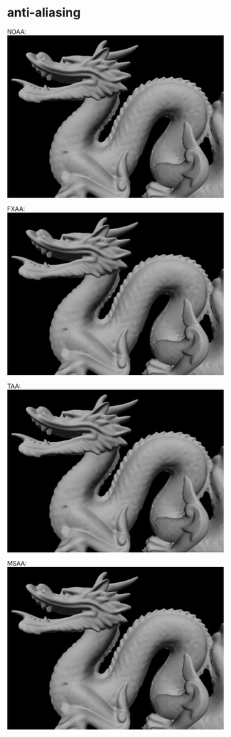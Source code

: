 # anti-aliasing

NOAA:  
![image](https://github.com/hipiPan/anti-aliasing/blob/main/screenshots/no_aa.png)

FXAA:  
![image](https://github.com/hipiPan/anti-aliasing/blob/main/screenshots/fxaa.png)

TAA:  
![image](https://github.com/hipiPan/anti-aliasing/blob/main/screenshots/taa.png)

MSAA:  
![image](https://github.com/hipiPan/anti-aliasing/blob/main/screenshots/msaa.png)